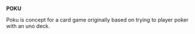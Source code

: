 **POKU**

Poku is concept for a card game originally based on trying to player poker with an uno deck. 
